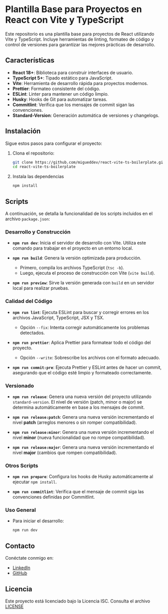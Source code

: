 # Plantilla Base para Proyectos en React con Vite y TypeScript

Este repositorio es una plantilla base para proyectos de React utilizando Vite y TypeScript. Incluye herramientas de linting, formateo de código y control de versiones para garantizar las mejores prácticas de desarrollo.

## Características

- **React 18+**: Biblioteca para construir interfaces de usuario.
- **TypeScript 5+**: Tipado estático para JavaScript.
- **Vite**: Herramienta de desarrollo rápida para proyectos modernos.
- **Prettier**: Formateo consistente del código.
- **ESLint**: Linter para mantener un código limpio.
- **Husky**: Hooks de Git para automatizar tareas.
- **Commitlint**: Verifica que los mensajes de commit sigan las convenciones.
- **Standard-Version**: Generación automática de versiones y changelogs.

## Instalación

Sigue estos pasos para configurar el proyecto:

1. Clona el repositorio:

   ```bash
   git clone https://github.com/migueddev/react-vite-ts-boilerplate.git
   cd react-vite-ts-boilerplate
   ```

2. Instala las dependencias

   ```bash
   npm install
   ```

## Scripts

A continuación, se detalla la funcionalidad de los scripts incluidos en el archivo `package.json`:

### **Desarrollo y Construcción**

- **`npm run dev`**:
  Inicia el servidor de desarrollo con Vite. Utiliza este comando para trabajar en el proyecto en un entorno local.

- **`npm run build`**:
  Genera la versión optimizada para producción.

  - Primero, compila los archivos TypeScript (`tsc -b`).
  - Luego, ejecuta el proceso de construcción con Vite (`vite build`).

- **`npm run preview`**:
  Sirve la versión generada con `build` en un servidor local para realizar pruebas.

### **Calidad del Código**

- **`npm run lint`**:
  Ejecuta ESLint para buscar y corregir errores en los archivos JavaScript, TypeScript, JSX y TSX.

  - Opción `--fix`: Intenta corregir automáticamente los problemas detectados.

- **`npm run prettier`**:
  Aplica Prettier para formatear todo el código del proyecto.

  - Opción `--write`: Sobrescribe los archivos con el formato adecuado.

- **`npm run commit:pre`**:
  Ejecuta Prettier y ESLint antes de hacer un commit, asegurando que el código esté limpio y formateado correctamente.

### **Versionado**

- **`npm run release`**:
  Genera una nueva versión del proyecto utilizando `standard-version`. El nivel de versión (patch, minor o major) se determina automáticamente en base a los mensajes de commit.

- **`npm run release:patch`**:
  Genera una nueva versión incrementando el nivel **patch** (arreglos menores o sin romper compatibilidad).

- **`npm run release:minor`**:
  Genera una nueva versión incrementando el nivel **minor** (nueva funcionalidad que no rompe compatibilidad).

- **`npm run release:major`**:
  Genera una nueva versión incrementando el nivel **major** (cambios que rompen compatibilidad).

### **Otros Scripts**

- **`npm run prepare`**:
  Configura los hooks de Husky automáticamente al ejecutar `npm install`.

- **`npm run commitlint`**:
  Verifica que el mensaje de commit siga las convenciones definidas por Commitlint.

### **Uso General**

- Para iniciar el desarrollo:

  ```bash
  npm run dev
  ```

## Contacto

Conéctate conmigo en:

- [LinkedIn](https://www.linkedin.com/in/miguel-duran-romero/)
- [GitHub](https://github.com/migueddev)

## Licencia

Este proyecto está licenciado bajo la Licencia ISC.
Consulta el archivo [LICENSE](./LICENSE)
